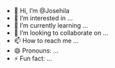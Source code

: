 - 👋 Hi, I’m @Josehila
- 👀 I’m interested in ...
- 🌱 I’m currently learning ...
- 💞️ I’m looking to collaborate on ...
- 📫 How to reach me ...
- 😄 Pronouns: ...
- ⚡ Fun fact: ...

<!---
Josehila/Josehila is a ✨ special ✨ repository because its `README.md` (this file) appears on your GitHub profile.
You can click the Preview link to take a look at your changes.
--->
